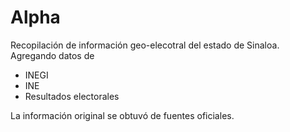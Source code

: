 # Alpha

Recopilación de información geo-elecotral del estado de Sinaloa. Agregando datos de
* INEGI
* INE
* Resultados electorales

La información original se obtuvó de fuentes oficiales.

